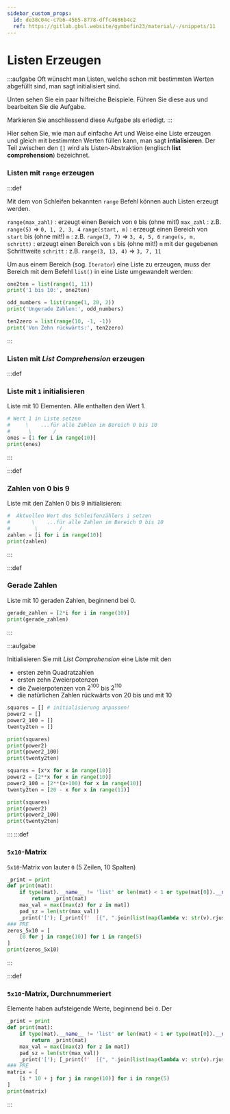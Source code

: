 ```yaml
---
sidebar_custom_props:
  id: de38c04c-c7b6-4565-8778-dffc4686b4c2
  ref: https://gitlab.gbsl.website/gymbefin23/material/-/snippets/11
---
```



# Listen Erzeugen

:::aufgabe
<Answer type="state" webKey="a4fb080a-8feb-443d-bf2d-5d7ddc92f685" />
Oft wünscht man Listen, welche schon mit bestimmten Werten abgefüllt sind, man sagt initialisiert sind.

Unten sehen Sie ein paar hilfreiche Beispiele. Führen Sie diese aus und bearbeiten Sie die Aufgabe.

Markieren Sie anschliessend diese Aufgabe als erledigt.
:::

Hier sehen Sie, wie man auf einfache Art und Weise eine Liste erzeugen und gleich mit bestimmten Werten füllen kann, man sagt __intialisieren__. Der Teil zwischen den `[]` wird als Listen-Abstraktion (englisch **list comprehension**) bezeichnet.

### Listen mit `range` erzeugen

:::def

Mit dem von Schleifen bekannten `range` Befehl können auch Listen erzeugt werden.

`range(max_zahl)`
: erzeugt einen Bereich von `0` bis (ohne mit!) `max_zahl`
: z.B. `range(5)` => `0, 1, 2, 3, 4`
`range(start, m)`
: erzeugt einen Bereich von `start` bis (ohne mit!) `m`
: z.B. `range(3, 7)` => `3, 4, 5, 6`
`range(s, m, schritt)`
: erzeugt einen Bereich von `s` bis (ohne mit!) `m` mit der gegebenen Schrittweite `schritt`
: z.B. `range(3, 13, 4)` => `3, 7, 11`

Um aus einem Bereich (sog. `Iterator`) eine Liste zu erzeugen, muss der Bereich mit dem Befehl `list()` in eine Liste umgewandelt werden:

```py live_py slim
one2ten = list(range(1, 11))
print('1 bis 10:', one2ten)

odd_numbers = list(range(1, 20, 2))
print('Ungerade Zahlen:', odd_numbers)

ten2zero = list(range(10, -1, -1))
print('Von Zehn rückwärts:', ten2zero)
```
:::

### Listen mit *List Comprehension* erzeugen

:::def
### Liste mit `1` initialisieren
Liste mit 10 Elementen. Alle enthalten den Wert 1.
```py live_py slim
# Wert 1 in Liste setzen
#     \    ...für alle Zahlen im Bereich 0 bis 10
#      \       /
ones = [1 for i in range(10)]
print(ones)
```
:::

:::def
### Zahlen von 0 bis 9
Liste mit den Zahlen 0 bis 9 initialisieren:
```py live_py slim
#  Aktuellen Wert des Schleifenzählers i setzen
#       \    ...für alle Zahlen im Bereich 0 bis 10
#        \       /
zahlen = [i for i in range(10)]
print(zahlen)
```
:::

:::def
### Gerade Zahlen
Liste mit 10 geraden Zahlen, beginnend bei 0.
```py live_py slim
gerade_zahlen = [2*i for i in range(10)]
print(gerade_zahlen)
```
:::

:::aufgabe
<Answer type="state" webKey="306506df-f70e-4325-a3fd-30430288c666" />

Initialisieren Sie mit *List Comprehension* eine Liste mit den
- ersten zehn Quadratzahlen
- ersten zehn Zweierpotenzen
- die Zweierpotenzen von $2^{100}$ bis $2^{110}$
- die natürlichen Zahlen rückwärts von 20 bis und mit 10

```py live_py id=ab9518d2-b113-41da-9d1f-cd48f475c1fc
squares = [] # initialisierung anpassen!
power2 = []
power2_100 = []
twenty2ten = []

print(squares)
print(power2)
print(power2_100)
print(twenty2ten)
```

<Solution webKey="b54e6cc1-6863-4bcc-86a7-bfeb328b2a7b">

```py live_py slim
squares = [x*x for x in range(10)]
power2 = [2**x for x in range(10)]
power2_100 = [2**(x+100) for x in range(10)]
twenty2ten = [20 - x for x in range(11)]

print(squares)
print(power2)
print(power2_100)
print(twenty2ten)
```
</Solution>

:::
:::def
### `5x10`-Matrix
`5x10`-Matrix von lauter `0` (5 Zeilen, 10 Spalten)
```py live_py slim
_print = print
def print(mat):
    if type(mat).__name__ != 'list' or len(mat) < 1 or type(mat[0]).__name__ != 'list':
        return _print(mat)
    max_val = max([max(z) for z in mat])
    pad_sz = len(str(max_val))
    _print('['); [_print(f'  [{", ".join(list(map(lambda v: str(v).rjust(pad_sz, " "), z)))}],') for z in mat]; _print(']')
### PRE
zeros_5x10 = [
    [0 for j in range(10)] for i in range(5)
]
print(zeros_5x10)
```
:::

:::def
### `5x10`-Matrix, Durchnummeriert
Elemente haben aufsteigende Werte, beginnend bei `0`.
Der
```py live_py slim
_print = print
def print(mat):
    if type(mat).__name__ != 'list' or len(mat) < 1 or type(mat[0]).__name__ != 'list':
        return _print(mat)
    max_val = max([max(z) for z in mat])
    pad_sz = len(str(max_val))
    _print('['); [_print(f'  [{", ".join(list(map(lambda v: str(v).rjust(pad_sz, " "), z)))}],') for z in mat]; _print(']')
### PRE
matrix = [
    [i * 10 + j for j in range(10)] for i in range(5)
]
print(matrix)
```
:::

